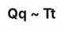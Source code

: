 ---
layout: inventory-template
title: Qq ~ Tt
index: 5
home: buildingtoys
items:
  - name: Burgen und Schlösser
    category: Bricks that Stack
    manufacturer: Samuel Friedrich Fischer (SFF), Germany
    material: Wood
    year: 1900s
    image: /images/buildingtoys/sff-burgen-schlosser-01.jpg
    note:
      - The elaborate miniature construction set "Burgen und Schlösser" was crafted by the esteemed German company,
        SFF (Samuel Friedrich Fischer), established in 1850. This delightful set, nestled within a wooden box adorned
        with a sliding lid, evokes a sense of nostalgia and meticulous craftsmanship.
        
  - name: Miniature Box Continuation Village
    category: Bricks that Stack
    manufacturer: Samuel Friedrich Fischer (SFF), Germany
    material: Wood
    year: 1900s
    image: /images/buildingtoys/sff-continuous-village-01.jpg
    note:
      - The elaborate miniature construction set "Miniature Box Continuation Village" was crafted by the esteemed 
        German company, SFF (Samuel Friedrich Fischer), established in 1850. This delightful set, nestled within 
        a wooden box adorned with a sliding lid, evokes a sense of nostalgia and meticulous craftsmanship.
---